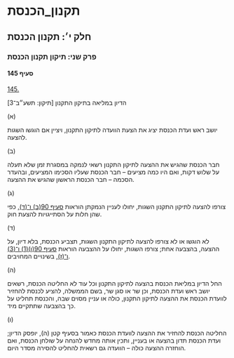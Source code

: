# תקנון_הכנסת

## חלק י׳: תקנון הכנסת

### פרק שני: תיקון תקנון הכנסת

#### סעיף 145

[145.](https://he.wikisource.org/wiki/תקנון_הכנסת#s_yp_145)

הדיון במליאה בתיקון התקנון [תיקון: תשע״ב־3]

(א)

יושב ראש ועדת הכנסת יציג את הצעת הוועדה לתיקון התקנון, ויציין אם הוגשו השגות להצעה.

(ב)

חבר הכנסת
שהגיש את ההצעה לתיקון התקנון רשאי לנמקה במסגרת זמן שלא תעלה על שלוש
דקות, ואם היו כמה מציעים – חבר הכנסת שעליו הסכימו המציעים, ובהעדר הסכמה –
חבר הכנסת הראשון שהגיש את ההצעה.

(ג)

צורפו להצעה לתיקון התקנון השגות, יחולו לעניין הנמקתן הוראות [סעיף 90(ב) ו־(ד)](https://he.wikisource.org/wiki/תקנון_הכנסת#s_yp_90), כפי שהן חלות על הסתייגויות להצעת חוק.

(ד)

לא הוגשו
או לא צורפו להצעה לתיקון התקנון השגות, תצביע הכנסת, בלא דיון, על ההצעה,
בהצבעה אחת; צורפו השגות, יחולו על ההצבעה הוראות [סעיף 90(ו)(1) ו־(3) ו־(ז)](https://he.wikisource.org/wiki/תקנון_הכנסת#s_yp_90), בשינויים המחויבים.

(ה)

החל הדיון
במליאת הכנסת בהצעה לתיקון התקנון וכל עוד לא החליטה הכנסת, רשאים יושב ראש
ועדת הכנסת, וכן שר או סגן שר, בשם הממשלה, להציע לכנסת להחזיר לוועדת
הכנסת את ההצעה לתיקון התקנון, כולה או עניין מסוים שבה, והכנסת תחליט על
כך בהצבעה שתתקיים מיד.

(ו)

החליטה
הכנסת להחזיר את ההצעה לוועדת הכנסת כאמור בסעיף קטן (ה), יופסק הדיון;
ועדת הכנסת תדון בהצעה או בעניין, ותכין אותה מחדש להנחה על שולחן הכנסת,
ואם הוחזרה ההצעה כולה – הוועדה גם רשאית להחליט להסירה מסדר היום.